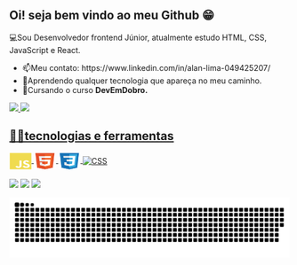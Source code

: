 ## Oi! seja bem vindo ao meu Github 😁 
💻Sou Desenvolvedor frontend Júnior, atualmente estudo HTML, CSS, JavaScript e React.

 <ul>
    <li>📫Meu contato: https://www.linkedin.com/in/alan-lima-049425207/</li>
    <li>📕Aprendendo qualquer tecnologia que apareça no meu caminho.</li>
    <li>🌱Cursando o curso <strong>DevEmDobro.</strong></li>
 </ul>

 <div>
  <a href="https://github.com/allanlima123">
  <img height="160em" src="https://github-readme-stats.vercel.app/api?username=allanlima123&show_icons=true&theme=tokyonight&include_all_commits=true&count_private=true"/>
  <img height="160em" src="https://github-readme-stats.vercel.app/api/top-langs/?username=allanlima123&layout=compact&langs_count=6&theme=tokyonight"/>
</div>
 
## 🚀📖tecnologias e ferramentas
<div style="display: inline_block">
  <img align="center" alt="Js" height="30" width="40" src="https://raw.githubusercontent.com/devicons/devicon/master/icons/javascript/javascript-plain.svg">
  <img align="center" alt="HTML" height="30" width="40" src="https://raw.githubusercontent.com/devicons/devicon/master/icons/html5/html5-original.svg">
  <img align="center" alt="CSS" height="30" width="40" src="https://raw.githubusercontent.com/devicons/devicon/master/icons/css3/css3-original.svg">
  <img align="center" alt="CSS" height="30" width="40" src="https://cdn.jsdelivr.net/gh/devicons/devicon/icons/react/react-original.svg">
</div>
 
 <br>
 
<div> 
  <a href="https://instagram.com/devemdobro" target="_blank"><img src="https://img.shields.io/badge/-Instagram-%23E4405F?style=for-the-badge&logo=instagram&logoColor=white" target="_blank"></a>
  <a href = "mailto:alan.silva1f@gmail.com"><img src="https://img.shields.io/badge/-Gmail-%23333?style=for-the-badge&logo=gmail&logoColor=white" target="_blank"></a>
  <a href="https://www.linkedin.com/in/alan-lima-dos-santos-049425207/" target="_blank"><img src="https://img.shields.io/badge/-LinkedIn-%230077B5?style=for-the-badge&logo=linkedin&logoColor=white" target="_blank"></a> 
 
  ![Snake animation](https://github.com/allanlima123/allanlima123/blob/output/github-contribution-grid-snake.svg)

</div>


